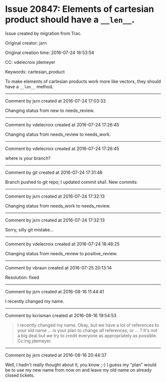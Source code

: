 # Issue 20847: Elements of cartesian product should have a `__len__`.

Issue created by migration from Trac.

Original creator: jsrn

Original creation time: 2016-07-24 16:53:54

CC:  vdelecroix jdemeyer

Keywords: cartesian_product

To make elements of cartesian products work more like vectors, they should have a `__len__` method.


---

Comment by jsrn created at 2016-07-24 17:03:33

Changing status from new to needs_review.


---

Comment by vdelecroix created at 2016-07-24 17:26:45

Changing status from needs_review to needs_work.


---

Comment by vdelecroix created at 2016-07-24 17:26:45

where is your branch?


---

Comment by git created at 2016-07-24 17:31:48

Branch pushed to git repo; I updated commit sha1. New commits:


---

Comment by jsrn created at 2016-07-24 17:32:13

Changing status from needs_work to needs_review.


---

Comment by jsrn created at 2016-07-24 17:32:13

Sorry, silly git mistake...


---

Comment by vdelecroix created at 2016-07-24 18:48:25

Changing status from needs_review to positive_review.


---

Comment by vbraun created at 2016-07-25 20:13:14

Resolution: fixed


---

Comment by jsrn created at 2016-08-16 11:44:41

I recently changed my name.


---

Comment by kcrisman created at 2016-08-16 19:54:53

> I recently changed my name.
Okay, but we have a lot of references to your old name ... is your plan to change _all_ references, or ... ?  It's not a big deal but we try to credit everyone as appropriately as possible.  Cc:ing jdemeyer.


---

Comment by jsrn created at 2016-08-16 20:44:37

Well, I hadn't really thought about it, you know ;-) I guess my "plan" would be to use my new name from now on and leave my old name on already closed tickets.

